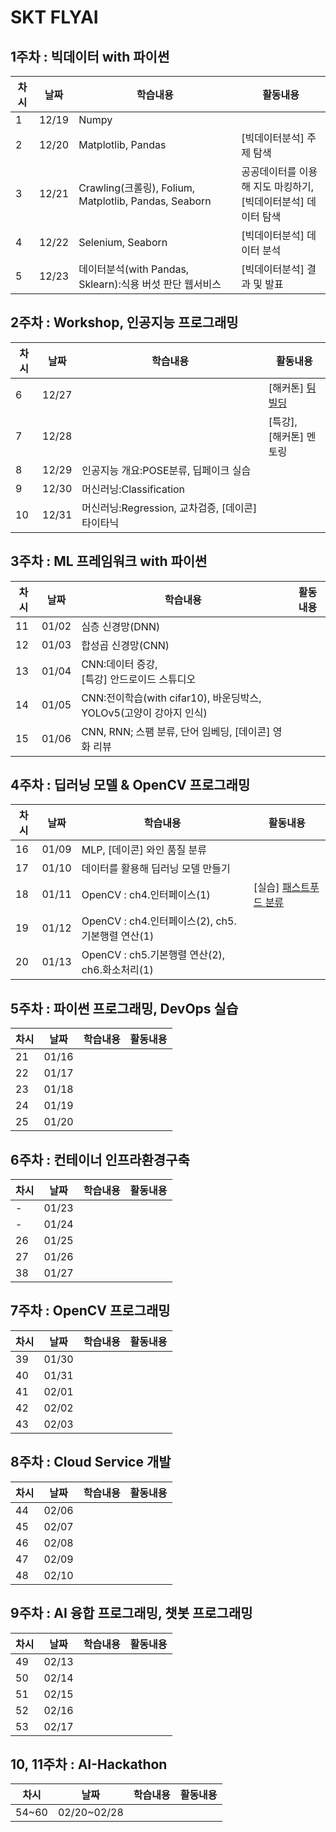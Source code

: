 # SKT FLYAI

## 1주차 : 빅데이터 with 파이썬
|차시|날짜|학습내용|활동내용|
|---|---|---|---|
|1|12/19|Numpy||
|2|12/20|Matplotlib, Pandas|[빅데이터분석] 주제 탐색| 
|3|12/21|Crawling(크롤링), Folium, Matplotlib, Pandas, Seaborn|공공데이터를 이용해 지도 마킹하기, <br> [빅데이터분석] 데이터 탐색|
|4|12/22|Selenium, Seaborn|[빅데이터분석] 데이터 분석|
|5|12/23|데이터분석(with Pandas, Sklearn):식용 버섯 판단 웹서비스|[빅데이터분석] 결과 및 발표|


## 2주차 : Workshop, 인공지능 프로그래밍
|차시|날짜|학습내용|활동내용|
|---|---|---|---|
|6|12/27||[해커톤] [팀빌딩](https://github.com/tommorrow-zip)|
|7|12/28||[특강], <br> [해커톤] 멘토링|
|8|12/29|인공지능 개요:POSE분류, 딥페이크 실습||
|9|12/30|머신러닝:Classification||
|10|12/31|머신러닝:Regression, 교차검증, [데이콘] 타이타닉||


## 3주차 : ML 프레임워크 with 파이썬
|차시|날짜|학습내용|활동내용|
|---|---|---|---|
|11|01/02|심층 신경망(DNN)||
|12|01/03|합성곱 신경망(CNN)||
|13|01/04|CNN:데이터 증강, <br> [특강] 안드로이드 스튜디오||
|14|01/05|CNN:전이학습(with cifar10), 바운딩박스, YOLOv5(고양이 강아지 인식)||
|15|01/06|CNN, RNN; 스팸 분류, 단어 임베딩, [데이콘] 영화 리뷰||


## 4주차 : 딥러닝 모델 & OpenCV 프로그래밍
|차시|날짜|학습내용|활동내용|
|---|---|---|---|
|16|01/09|MLP, [데이콘] 와인 품질 분류||
|17|01/10|데이터를 활용해 딥러닝 모델 만들기||
|18|01/11|OpenCV : ch4.인터페이스(1)|[실습] [패스트푸드 분류](https://github.com/devdio/datasets/blob/main/A.md)|
|19|01/12|OpenCV : ch4.인터페이스(2), ch5.기본행렬 연산(1)||
|20|01/13|OpenCV : ch5.기본행렬 연산(2), ch6.화소처리(1)||


## 5주차 : 파이썬 프로그래밍, DevOps 실습
|차시|날짜|학습내용|활동내용|
|---|---|---|---|
|21|01/16|||
|22|01/17|||
|23|01/18|||
|24|01/19|||
|25|01/20|||


## 6주차 : 컨테이너 인프라환경구축
|차시|날짜|학습내용|활동내용|
|---|---|---|---|
|-|01/23|||
|-|01/24|||
|26|01/25|||
|27|01/26|||
|38|01/27|||


## 7주차 : OpenCV 프로그래밍
|차시|날짜|학습내용|활동내용|
|---|---|---|---|
|39|01/30|||
|40|01/31|||
|41|02/01|||
|42|02/02|||
|43|02/03|||


## 8주차 : Cloud Service 개발
|차시|날짜|학습내용|활동내용|
|---|---|---|---|
|44|02/06|||
|45|02/07|||
|46|02/08|||
|47|02/09|||
|48|02/10|||


## 9주차 : AI 융합 프로그래밍, 챗봇 프로그래밍
|차시|날짜|학습내용|활동내용|
|---|---|---|---|
|49|02/13|||
|50|02/14|||
|51|02/15|||
|52|02/16|||
|53|02/17|||


## 10, 11주차 : AI-Hackathon
|차시|날짜|학습내용|활동내용|
|---|---|---|---|
|54~60|02/20~02/28|||
